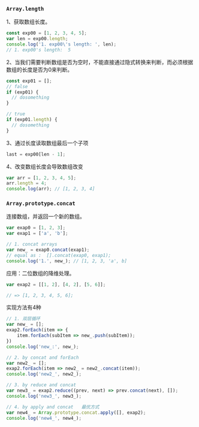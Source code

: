 ### `Array.length`

1、获取数组长度。

```js
const exp00 = [1, 2, 3, 4, 5];
var len = exp00.length;
console.log('1. exp00\'s length: ', len);
// 1. exp00's length:  5
```

2、当我们需要判断数组是否为空时，不能直接通过隐式转换来判断，而必须根据数组的长度是否为0来判断。

```js
const exp01 = [];
// false
if (exp01) {
  // dosomething
}

// true
if (exp01.length) {
  // dosomething
}
```

3、通过长度读取数组最后一个子项

```js
last = exp00[len - 1];
```

4、改变数组长度会导致数组改变

```js
var arr = [1, 2, 3, 4, 5];
arr.length = 4;
console.log(arr); // [1, 2, 3, 4]
```

### `Array.prototype.concat`

连接数组，并返回一个新的数组。

```js
var exap0 = [1, 2, 3];
var exap1 = ['a', 'b'];

// 1. concat arrays
var new_ = exap0.concat(exap1);
// equal as :  [].concat(exap0, exap1);
console.log('1.', new_); // [1, 2, 3, 'a', b]
```

应用：二位数组的降维处理。

```js
var exap2 = [[1, 2], [4, 2], [5, 6]];

// => [1, 2, 3, 4, 5, 6];
```


实现方法有4种

```js
// 1. 双层循环
var new_ = [];
exap2.forEach(item => {
    item.forEach(subItem => new_.push(subItem));
})
console.log('new_:', new_);

// 2. by concat and forEach
var new2_ = [];
exap2.forEach(item => new2_ = new2_.concat(item));
console.log('new2_', new2_);

// 3. by reduce and concat
var new3_ = exap2.reduce((prev, next) => prev.concat(next), []);
console.log('new3_', new3_);

// 4. by apply and concat   最优方式
var new4_ = Array.prototype.concat.apply([], exap2);
console.log('new4_', new4_);
```
